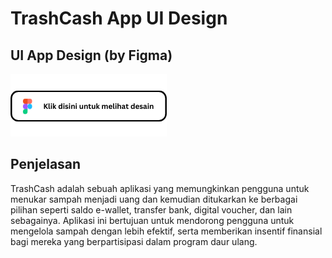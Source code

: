 # TrashCash App UI Design

## UI App Design (by Figma)
[![button_figma](/ssss.png)]([https://youtube.com](https://www.figma.com/file/oGIrF6NC8jl9e0sVgKw3cb/TrashCash-Design-2?type=design&node-id=0%3A1&t=V9mhUGNL2ywx7giX-1))

## Penjelasan

TrashCash adalah sebuah aplikasi yang memungkinkan pengguna untuk menukar sampah menjadi uang dan kemudian ditukarkan ke berbagai pilihan seperti saldo e-wallet, transfer bank, digital voucher, dan lain sebagainya. Aplikasi ini bertujuan untuk mendorong pengguna untuk mengelola sampah dengan lebih efektif, serta memberikan insentif finansial bagi mereka yang berpartisipasi dalam program daur ulang.

